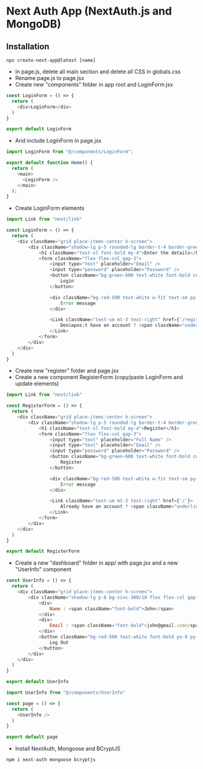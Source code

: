 # Next Auth App (NextAuth.js and MongoDB)

## Installation
``` properties
npx create-next-app@latest [name]
```

- In page.js, delete all main section and delete all CSS in globals.css
- Rename page.js to page.jsx
- Create new "components" folder in app root and LoginForm.jsx

``` javascript
const LoginForm = () => {
  return (
    <div>LoginForm</div>
  )
}

export default LoginForm
```
- And include LoginForm in page.jsx
``` javascript
import LoginForm from "@/components/LoginForm";

export default function Home() {
  return (
    <main>
      <LoginForm />
    </main>
  );
}
```

- Create LoginForm elements
``` javascript
import Link from "next/link"

const LoginForm = () => {
  return (
    <div className="grid place-items-center h-screen">
        <div className="shadow-lg p-5 rounded-lg border-t-4 border-green-400">
            <h1 className="text-xl font-bold my-4">Enter the details</h1>
            <form className="flex flex-col gap-3">
                <input type="text" placeholder="Email" />
                <input type="password" placeholder="Password" />
                <button className="bg-green-600 text-white font-bold cursor-pointer px-6 py-2">
                    Login
                </button>

                <div className="bg-red-500 text-white w-fit text-sm py-1 px-3 rounded-md mt-2">
                    Error message
                </div>

                <Link className="text-sm mt-3 text-right" href={'/register'}>
                    Don&apos;t have an account ? <span className="underline">Register</span>
                </Link>
            </form>
        </div>
    </div>
  )
}
```

- Create new "register" folder and page.jsx
- Create a new component RegisterForm (copy/paste LoginForm and update elements)
``` javascript
import Link from "next/link"

const RegisterForm = () => {
  return (
    <div className="grid place-items-center h-screen">
        <div className="shadow-lg p-5 rounded-lg border-t-4 border-green-400">
            <h1 className="text-xl font-bold my-4">Register</h1>
            <form className="flex flex-col gap-3">
                <input type="text" placeholder="Full Name" />
                <input type="text" placeholder="Email" />
                <input type="password" placeholder="Password" />
                <button className="bg-green-600 text-white font-bold cursor-pointer px-6 py-2">
                    Register
                </button>

                <div className="bg-red-500 text-white w-fit text-sm py-1 px-3 rounded-md mt-2">
                    Error message
                </div>

                <Link className="text-sm mt-3 text-right" href={'/'}>
                    Already have an account ? <span className="underline">Login</span>
                </Link>
            </form>
        </div>
    </div>
  )
}

export default RegisterForm
```

- Create a new "dashboard" folder in app/ with page.jsx and a new "UserInfo" component
``` javascript
const UserInfo = () => {
  return (
    <div className="grid place-items-center h-screen">
        <div className="shadow-lg p-8 bg-zinc-300/10 flex flex-col gap-2 my-6">
            <div>
                Name : <span className="font-bold">John</span>
            </div>
            <div>
                Email : <span className="font-bold">john@gmail.com</span>
            </div>
            <button className="bg-red-500 text-white font-bold px-6 py-2 mt-3">
                Log Out
            </button>
        </div>
    </div>
  )
}

export default UserInfo
```
``` javascript
import UserInfo from "@/components/UserInfo"

const page = () => {
  return (
    <UserInfo />
  )
}

export default page
```

- Install NextAuth, Mongoose and BCryptJS
``` properties
npm i next-auth mongoose bcryptjs
```



